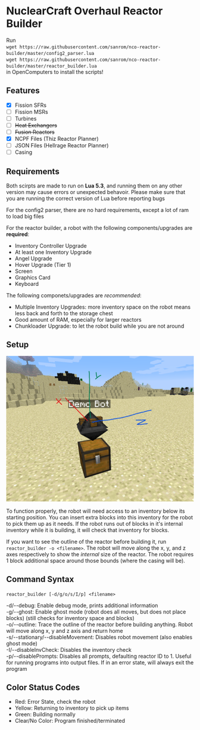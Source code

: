 # NuclearCraft Overhaul Reactor Builder

Run<br>
`wget https://raw.githubusercontent.com/sanrom/nco-reactor-builder/master/config2_parser.lua`<br>
`wget https://raw.githubusercontent.com/sanrom/nco-reactor-builder/master/reactor_builder.lua` <br>
in OpenComputers to install the scripts!

## Features

- [x] Fission SFRs
- [ ] Fission MSRs
- [ ] Turbines
- [ ] ~~Heat Exchangers~~
- [ ] ~~Fusion Reactors~~
- [x] NCPF Files (Thiz Reactor Planner)
- [ ] JSON Files (Hellrage Reactor Planner)
- [ ] Casing

## Requirements

Both scirpts are made to run on **Lua 5.3**, and running them on any other version may cause errors or unexpected behavoir. Please make sure that you are running the correct version of Lua before reporting bugs

For the config2 parser, there are no hard requirements, except a lot of ram to load big files

For the reactor builder, a robot with the following components/upgrades are **required**:
- Inventory Controller Upgrade
- At least one Inventory Upgrade
- Angel Upgrade
- Hover Upgrade (Tier 1)
- Screen
- Graphics Card
- Keyboard

The following componets/upgrades are *recommended*:
- Multiple Inventory Upgrades: more inventory space on the robot means less back and forth to the storage chest
- Good amount of RAM, especially for larger reactors
- Chunkloader Upgrade: to let the robot build while you are not around

## Setup

![Demo Bot sitting on top of chest](examples/demobotwithaxes.png)

To function properly, the robot will need access to an inventory below its starting position. You can insert extra blocks into this inventory for the robot to pick them up as it needs. If the robot runs out of blocks in it's internal inventory while it is building, it will check that inventory for blocks.

If you want to see the outline of the reactor before building it, run `reactor_builder -o <filename>`. The robot will move along the x, y, and z axes respectively to show the *internal* size of the reactor. The robot requires 1 block additional space around those bounds (where the casing will be).

## Command Syntax

`reactor_builder [-d/g/o/s/I/p] <filename>`

-d/--debug: Enable debug mode, prints additional information<br>
-g/--ghost: Enable ghost mode (robot does all moves, but does not place blocks) (still checks for inventory space and blocks)<br>
-o/--outline: Trace the outline of the reactor before building anything. Robot will move along x, y and z axis and return home<br>
-s/--stationary/--disableMovement: Disables robot movement (also enables ghost mode)<br>
-I/--disableInvCheck: Disables the inventory check<br>
-p/--disablePrompts: Disables all prompts, defaulting reactor ID to 1. Useful for running programs into output files. If in an error state, will always exit the program<br>

## Color Status Codes

- Red: Error State, check the robot
- Yellow: Returning to inventory to pick up items
- Green: Building normally
- Clear/No Color: Program finished/terminated
